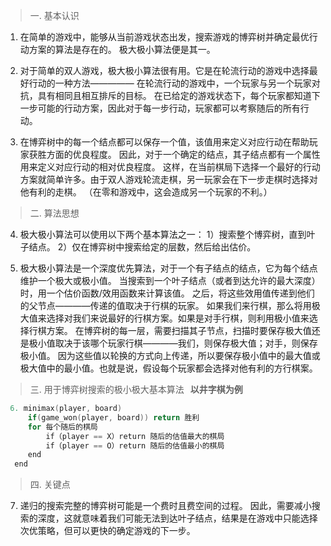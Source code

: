 > 一. 基本认识

 1. 在简单的游戏中，能够从当前游戏状态出发，搜索游戏的博弈树并确定最优行动方案的算法是存在的。
   极大极小算法便是其一。
   
 2. 对于简单的双人游戏，极大极小算法很有用。它是在轮流行动的游戏中选择最好行动的一种方法—————
   在轮流行动的游戏中，一个玩家与另一个玩家对抗，具有相同且相互排斥的目标。
   在已给定的游戏状态下，每个玩家都知道下一步可能的行动方案，因此对于每一步行动，玩家都可以考察随后的所有行动。
   
 3. 在博弈树中的每一个结点都可以保存一个值，该值用来定义对应行动在帮助玩家获胜方面的优良程度。
   因此，对于一个确定的结点，其子结点都有一个属性用来定义对应行动的相对优良程度。
   这样，在当前棋局下选择一个最好的行动方案就简单许多。由于双人游戏轮流走棋，另一玩家会在下一步走棋时选择对他有利的走棋。
   （在零和游戏中，这会造成另一个玩家的不利。）
   
> 二. 算法思想   

 4. 极大极小算法可以使用以下两个基本算法之一：
      1）搜索整个博弈树，直到叶子结点。
      2）仅在博弈树中搜索给定的层数，然后给出估价。
      
 5. 极大极小算法是一个深度优先算法，对于一个有子结点的结点，它为每个结点维护一个极大或极小值。
   当搜索到一个叶子结点（或者到达允许的最大深度）时，用一个估价函数/效用函数来计算该值。
   之后，将这些效用值传递到他们的父节点————传递的值取决于行棋的玩家。
   如果我们来行棋，那么将用极大值来选择对我们来说最好的行棋方案。如果是对手行棋，则利用极小值来选择行棋方案。
   在博弈树的每一层，需要扫描其子节点，扫描时要保存极大值还是极小值取决于该哪个玩家行棋————我们，则保存极大值；对手，则保存极小值。
   因为这些值以轮换的方式向上传递，所以要保存极小值中的最大值或极大值中的最小值。也就是说，假设每个玩家都会选择对他有利的方行棋案。
 
> 三. 用于博弈树搜索的极小极大基本算法<b>&#160;&#160;&#160;以井字棋为例</b>
```cpp
 6. minimax(player, board)
     if(game_won(player, board)) return 胜利
     for 每个随后的棋局
         if（player == X）return 随后的估值最大的棋局
         if（player == O）return 随后的估值最小的棋局
     end
  end
```
> 四. 关键点
        
 7. 递归的搜索完整的博弈树可能是一个费时且费空间的过程。
   因此，需要减小搜索的深度，这就意味着我们可能无法到达叶子结点，结果是在游戏中只能选择次优策略，但可以更快的确定游戏的下一步。
   
   
   
   
